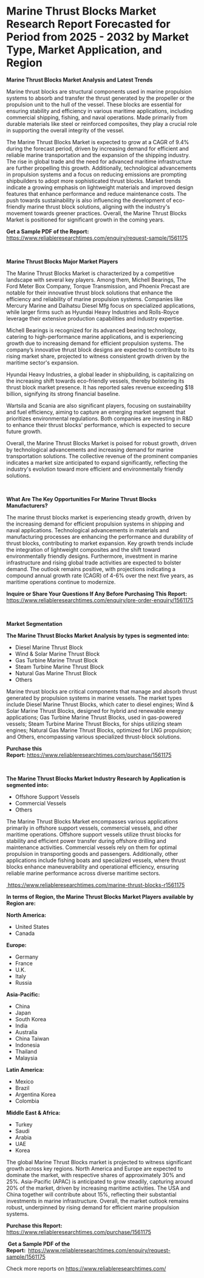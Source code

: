 <p><h1>Marine Thrust Blocks Market Research Report Forecasted for Period from 2025 -  2032 by Market Type, Market Application, and Region</h1></p><p><strong>Marine Thrust Blocks Market Analysis and Latest Trends</strong></p>
<p><p>Marine thrust blocks are structural components used in marine propulsion systems to absorb and transfer the thrust generated by the propeller or the propulsion unit to the hull of the vessel. These blocks are essential for ensuring stability and efficiency in various maritime applications, including commercial shipping, fishing, and naval operations. Made primarily from durable materials like steel or reinforced composites, they play a crucial role in supporting the overall integrity of the vessel.</p><p>The Marine Thrust Blocks Market is expected to grow at a CAGR of 9.4% during the forecast period, driven by increasing demand for efficient and reliable marine transportation and the expansion of the shipping industry. The rise in global trade and the need for advanced maritime infrastructure are further propelling this growth. Additionally, technological advancements in propulsion systems and a focus on reducing emissions are prompting shipbuilders to adopt more sophisticated thrust blocks. Market trends indicate a growing emphasis on lightweight materials and improved design features that enhance performance and reduce maintenance costs. The push towards sustainability is also influencing the development of eco-friendly marine thrust block solutions, aligning with the industry's movement towards greener practices. Overall, the Marine Thrust Blocks Market is positioned for significant growth in the coming years.</p></p>
<p><strong>Get a Sample PDF of the Report:&nbsp;</strong> <a href="https://www.reliableresearchtimes.com/enquiry/request-sample/1561175?utm_campaign=2809&utm_medium=2&utm_source=Github&utm_content=ia&utm_term=25022025&utm_id=marine-thrust-blocks">https://www.reliableresearchtimes.com/enquiry/request-sample/1561175</a></p>
<p>&nbsp;</p>
<p><strong>Marine Thrust Blocks Major Market Players</strong></p>
<p><p>The Marine Thrust Blocks Market is characterized by a competitive landscape with several key players. Among them, Michell Bearings, The Ford Meter Box Company, Torque Transmission, and Phoenix Precast are notable for their innovative thrust block solutions that enhance the efficiency and reliability of marine propulsion systems. Companies like Mercury Marine and Daihatsu Diesel Mfg focus on specialized applications, while larger firms such as Hyundai Heavy Industries and Rolls-Royce leverage their extensive production capabilities and industry expertise.</p><p>Michell Bearings is recognized for its advanced bearing technology, catering to high-performance marine applications, and is experiencing growth due to increasing demand for efficient propulsion systems. The company’s innovative thrust block designs are expected to contribute to its rising market share, projected to witness consistent growth driven by the maritime sector's expansion.</p><p>Hyundai Heavy Industries, a global leader in shipbuilding, is capitalizing on the increasing shift towards eco-friendly vessels, thereby bolstering its thrust block market presence. It has reported sales revenue exceeding $18 billion, signifying its strong financial baseline.</p><p>Wartsila and Scania are also significant players, focusing on sustainability and fuel efficiency, aiming to capture an emerging market segment that prioritizes environmental regulations. Both companies are investing in R&D to enhance their thrust blocks' performance, which is expected to secure future growth.</p><p>Overall, the Marine Thrust Blocks Market is poised for robust growth, driven by technological advancements and increasing demand for marine transportation solutions. The collective revenue of the prominent companies indicates a market size anticipated to expand significantly, reflecting the industry's evolution toward more efficient and environmentally friendly solutions.</p></p>
<p>&nbsp;</p>
<p><strong>What Are The Key Opportunities For Marine Thrust Blocks Manufacturers?</strong></p>
<p><p>The marine thrust blocks market is experiencing steady growth, driven by the increasing demand for efficient propulsion systems in shipping and naval applications. Technological advancements in materials and manufacturing processes are enhancing the performance and durability of thrust blocks, contributing to market expansion. Key growth trends include the integration of lightweight composites and the shift toward environmentally friendly designs. Furthermore, investment in marine infrastructure and rising global trade activities are expected to bolster demand. The outlook remains positive, with projections indicating a compound annual growth rate (CAGR) of 4-6% over the next five years, as maritime operations continue to modernize.</p></p>
<p><strong>Inquire or Share Your Questions If Any Before Purchasing This Report:</strong> <a href="https://www.reliableresearchtimes.com/enquiry/pre-order-enquiry/1561175?utm_campaign=2809&utm_medium=2&utm_source=Github&utm_content=ia&utm_term=25022025&utm_id=marine-thrust-blocks">https://www.reliableresearchtimes.com/enquiry/pre-order-enquiry/1561175</a></p>
<p>&nbsp;</p>
<p><strong>Market Segmentation</strong></p>
<p><strong>The Marine Thrust Blocks Market Analysis by types is segmented into:</strong></p>
<p><ul><li>Diesel Marine Thrust Block</li><li>Wind & Solar Marine Thrust Block</li><li>Gas Turbine Marine Thrust Block</li><li>Steam Turbine Marine Thrust Block</li><li>Natural Gas Marine Thrust Block</li><li>Others</li></ul></p>
<p><p>Marine thrust blocks are critical components that manage and absorb thrust generated by propulsion systems in marine vessels. The market types include Diesel Marine Thrust Blocks, which cater to diesel engines; Wind & Solar Marine Thrust Blocks, designed for hybrid and renewable energy applications; Gas Turbine Marine Thrust Blocks, used in gas-powered vessels; Steam Turbine Marine Thrust Blocks, for ships utilizing steam engines; Natural Gas Marine Thrust Blocks, optimized for LNG propulsion; and Others, encompassing various specialized thrust-block solutions.</p></p>
<p><strong>Purchase this Report:&nbsp;</strong><a href="https://www.reliableresearchtimes.com/purchase/1561175?utm_campaign=2809&utm_medium=2&utm_source=Github&utm_content=ia&utm_term=25022025&utm_id=marine-thrust-blocks">https://www.reliableresearchtimes.com/purchase/1561175</a></p>
<p>&nbsp;</p>
<p><strong>The Marine Thrust Blocks Market Industry Research by Application is segmented into:</strong></p>
<p><ul><li>Offshore Support Vessels</li><li>Commercial Vessels</li><li>Others</li></ul></p>
<p><p>The Marine Thrust Blocks Market encompasses various applications primarily in offshore support vessels, commercial vessels, and other maritime operations. Offshore support vessels utilize thrust blocks for stability and efficient power transfer during offshore drilling and maintenance activities. Commercial vessels rely on them for optimal propulsion in transporting goods and passengers. Additionally, other applications include fishing boats and specialized vessels, where thrust blocks enhance maneuverability and operational efficiency, ensuring reliable marine performance across diverse maritime sectors.</p></p>
<p><a href="https://www.reliableresearchtimes.com/marine-thrust-blocks-r1561175?utm_campaign=2809&utm_medium=2&utm_source=Github&utm_content=ia&utm_term=25022025&utm_id=marine-thrust-blocks">&nbsp;https://www.reliableresearchtimes.com/marine-thrust-blocks-r1561175</a></p>
<p><strong>In terms of Region, the Marine Thrust Blocks Market Players available by Region are:</strong></p>
<p>
    <p> <strong> North America: </strong>
        <ul>
            <li>United States</li>
            <li>Canada</li>
        </ul>
        </p> 
    <p> <strong> Europe: </strong>
        <ul>
            <li>Germany</li>
            <li>France</li>
            <li>U.K.</li>
            <li>Italy</li>
            <li>Russia</li>
        </ul>
        </p> 
    <p> <strong> Asia-Pacific: </strong>
        <ul>
            <li>China</li>
            <li>Japan</li>
            <li>South Korea</li>
            <li>India</li>
            <li>Australia</li>
            <li>China Taiwan</li>
            <li>Indonesia</li>
            <li>Thailand</li>
            <li>Malaysia</li>
        </ul>
        </p> 
    <p> <strong> Latin America: </strong>
        <ul>
            <li>Mexico</li>
            <li>Brazil</li>
            <li>Argentina Korea</li>
            <li>Colombia</li>
        </ul>
        </p> 
    <p> <strong> Middle East & Africa: </strong>
        <ul>
            <li>Turkey</li>
            <li>Saudi</li>
            <li>Arabia</li>
            <li>UAE</li>
            <li>Korea</li>
        </ul>
    </p>
    </p>
<p><p>The global Marine Thrust Blocks market is projected to witness significant growth across key regions. North America and Europe are expected to dominate the market, with respective shares of approximately 30% and 25%. Asia-Pacific (APAC) is anticipated to grow steadily, capturing around 20% of the market, driven by increasing maritime activities. The USA and China together will contribute about 15%, reflecting their substantial investments in marine infrastructure. Overall, the market outlook remains robust, underpinned by rising demand for efficient marine propulsion systems.</p></p>
<p><strong>Purchase this Report: </strong><a href="https://www.reliableresearchtimes.com/purchase/1561175?utm_campaign=2809&utm_medium=2&utm_source=Github&utm_content=ia&utm_term=25022025&utm_id=marine-thrust-blocks">https://www.reliableresearchtimes.com/purchase/1561175</a></p>
<p>&nbsp;<strong>Get a Sample PDF of the Report:&nbsp;&nbsp;</strong><a href="https://www.reliableresearchtimes.com/enquiry/request-sample/1561175?utm_campaign=2809&utm_medium=2&utm_source=Github&utm_content=ia&utm_term=25022025&utm_id=marine-thrust-blocks">https://www.reliableresearchtimes.com/enquiry/request-sample/1561175</a></p>
<p><strong></strong></p>
<p>Check more reports on <a href="https://www.reliableresearchtimes.com/?utm_campaign=2809&utm_medium=2&utm_source=Github&utm_content=ia&utm_term=25022025&utm_id=marine-thrust-blocks">https://www.reliableresearchtimes.com/</a></p>